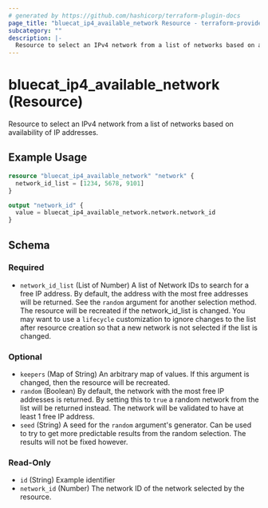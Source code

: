 ```yaml
---
# generated by https://github.com/hashicorp/terraform-plugin-docs
page_title: "bluecat_ip4_available_network Resource - terraform-provider-bluecat"
subcategory: ""
description: |-
  Resource to select an IPv4 network from a list of networks based on availability of IP addresses.
---
```


# bluecat_ip4_available_network (Resource)

Resource to select an IPv4 network from a list of networks based on availability of IP addresses.

## Example Usage

```terraform
resource "bluecat_ip4_available_network" "network" {
  network_id_list = [1234, 5678, 9101]
}

output "network_id" {
  value = bluecat_ip4_available_network.network.network_id
}
```

<!-- schema generated by tfplugindocs -->
## Schema

### Required

- `network_id_list` (List of Number) A list of Network IDs to search for a free IP address. By default, the address with the most free addresses will be returned. See the `random` argument for another selection method. The resource will be recreated if the network_id_list is changed. You may want to use a `lifecycle` customization to ignore changes to the list after resource creation so that a new network is not selected if the list is changed.

### Optional

- `keepers` (Map of String) An arbitrary map of values. If this argument is changed, then the resource will be recreated.
- `random` (Boolean) By default, the network with the most free IP addresses is returned. By setting this to `true` a random network from the list will be returned instead. The network will be validated to have at least 1 free IP address.
- `seed` (String) A seed for the `random` argument's generator. Can be used to try to get more predictable results from the random selection. The results will not be fixed however.

### Read-Only

- `id` (String) Example identifier
- `network_id` (Number) The network ID of the network selected by the resource.
